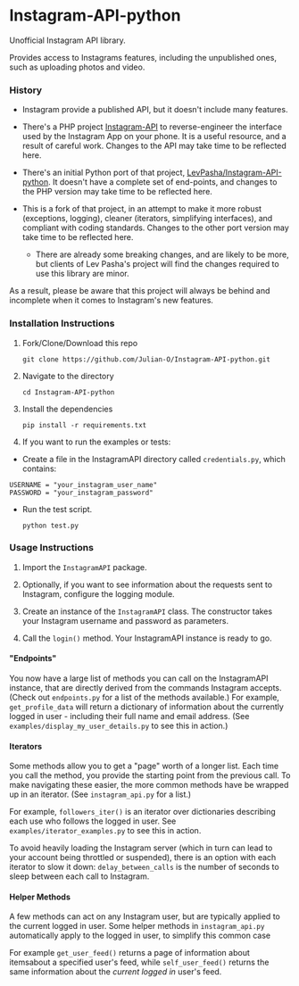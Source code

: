 # Instagram-API-python

Unofficial Instagram API library.

Provides access to Instagrams features, including the unpublished
ones, such as uploading photos and video.

### History

* Instagram provide a published API, but it doesn't include many
features.

* There's a PHP project [Instagram-API](https://github.com/mgp25/Instagram-API) to reverse-engineer the
interface used by the Instagram App on your phone. It is a useful resource, and a result of careful work. Changes to the API may take time to be reflected here.

* There's an initial Python port of that project, [LevPasha/Instagram-API-python](https://github.com/LevPasha/Instagram-API-python). It doesn't have a complete set of end-points, and changes to the PHP version may take time to be reflected here.

* This is a fork of that project, in an attempt to make it more robust (exceptions, logging), cleaner (iterators, simplifying interfaces), and compliant with coding standards. Changes to the other port version may take time to be reflected here.

   * There are already some breaking changes, and are likely to be more, but clients of Lev Pasha's project will find the changes required to use this library are minor.

As a result, please be aware that this project will always be behind and incomplete when it comes to Instagram's new features.


### Installation Instructions

1. Fork/Clone/Download this repo

    `git clone https://github.com/Julian-O/Instagram-API-python.git`


2. Navigate to the directory

    `cd Instagram-API-python`


3. Install the dependencies

    `pip install -r requirements.txt`


4. If you want to run the examples or tests:

  * Create a file in the
   InstagramAPI directory called `credentials.py`, which contains:

   ````
   USERNAME = "your_instagram_user_name"
   PASSWORD = "your_instagram_password"
   ````

  * Run the test script.

    `python test.py`
    
### Usage Instructions

1. Import the `InstagramAPI` package.

2. Optionally, if you want to see information about the requests sent to Instagram, configure the logging module.

2. Create an instance of the `InstagramAPI` class. The constructor takes your Instagram username and password as parameters.

3. Call the `login()` method. Your InstagramAPI instance is ready to go.

#### "Endpoints"

You now have a large list of methods you can call on the InstagramAPI instance, that are directly derived from the commands Instagram accepts. (Check out `endpoints.py` for a list of the methods available.) For example, `get_profile_data` will return a dictionary of information about the currently logged in user - including their full name and email address. (See `examples/display_my_user_details.py` to see this in action.)

#### Iterators

Some methods allow you to get a "page" worth of a longer list. Each time you call the method, you provide the starting point from the previous call. To make navigating these easier, the more common methods have be wrapped up in an iterator. (See `instagram_api.py` for a list.) 

For example, `followers_iter()` is an iterator over dictionaries describing each use who follows the logged in user.  See `examples/iterator_examples.py` to see this in action.

To avoid heavily loading the Instagram server (which in turn can lead to your account being throttled or suspended), there is an option with each iterator to slow it down: `delay_between_calls` is the number of seconds to sleep between each call to Instagram.

#### Helper Methods

A few methods can act on any Instagram user, but are typically applied to the current logged in user. Some helper methods in `instagram_api.py` automatically apply to the logged in user, to simplify this common case

For example `get_user_feed()` returns a page of information about itemsabout a specified user's feed, while `self_user_feed()` returns the same information about the *current logged in* user's feed.
